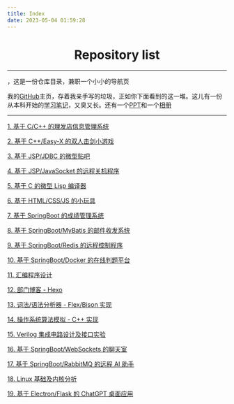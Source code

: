 ```yaml
---
title: Index
date: 2023-05-04 01:59:28
---
```


# <center>Repository Iist

---

<strong id="hello"></strong>，这是一份仓库目录，兼职一个小小的导航页

我的[GitHub](https://github.com/northboat)主页，存着我亲手写的垃圾，正如你下面看到的这一堆。这儿有一份从本科开始的[学习笔记](https://northboat.netlify.app/)，又臭又长。还有一个[PPT](https://northslidev.netlify.app/)和一个[相册](https://northgallery.netlify.app/)

---

<a href="https://github.com/northBoat/Barber-Shop" target="_blank">1. 基于 C/C++ 的理发店信息管理系统</a>

<a href="https://github.com/northBoat/Fencing-Matchman" target="_blank">2. 基于 C++/Easy-X 的双人击剑小游戏</a>

<a href="https://github.com/northBoat/NEUQHelper" target="_blank">3. 基于 JSP/JDBC 的微型贴吧</a>

<a href="https://github.com/northBoat/Remote-Controller-1" target="_blank">4. 基于 JSP/JavaSocket 的远程关机程序</a>

<a href="https://github.com/northBoat/MyLisp" target="_blank">5. 基于 C 的微型 Lisp 编译器</a>

<a href="https://github.com/northBoat/FrontEnd-Toys" target="_blank">6. 基于 HTML/CSS/JS 的小玩具</a>

<a href="https://github.com/northBoat/Performance-Analysis-System" target="_blank">7. 基于 SpringBoot 的成绩管理系统</a>

<a href="https://github.com/northBoat/PostOffice" target="_blank">8. 基于 SpringBoot/MyBatis 的邮件收发系统</a>

<a href="https://github.com/northBoat/Remote-Controller-2" target="_blank">9. 基于 SpringBoot/Redis 的远程控制程序</a>

<a href="https://github.com/northBoat/Online-Judge-System" target="_blank">10. 基于 SpringBoot/Docker 的在线判题平台</a>

<a href="https://github.com/northboat/Assembly-Language-Design" target="_blank">11. 汇编程序设计</a>

<a href="https://github.com/northboat/EKeeper" target="_blank">12. 部门博客 - Hexo</a>

<a href="https://github.com/northBoat/Lexer" target="_blank">13. 词法/语法分析器 - Flex/Bison 实现</a>

<a href="https://github.com/northBoat/OS-Experiment" target="_blank">14. 操作系统算法模拟 - C++ 实现</a>

<a href="https://github.com/northBoat/IC-Experiment" target="_blank">15. Verilog 集成电路设计及接口实验</a>

<a href="https://github.com/northBoat/Bear-ChatRoom" target="_blank">16. 基于 SpringBoot/WebSockets 的聊天室</a>

<a href="https://github.com/northboat/Aides" target="_blank">17. 基于 SpringBoot/RabbitMQ 的远程 AI 助手</a>

<a href="https://github.com/northboat/Linux-Experiment" target="_blank">18. Linux 基础及内核分析</a>

<a href="https://github.com/northboat/ChatGPT-Electron" target="_blank">19. 基于 Electron/Flask 的 ChatGPT 桌面应用</a>

<script>
		let date = new Date();
		console.log(date.getHours())
　　	if(date.getHours()>=6&&date.getHours()<12){
	　　　　document.getElementById("hello").innerText = "上午好"
　　	}else if(date.getHours()>=12&&date.getHours()<18){
　　　　	document.getElementById("hello").innerText = "下午好"
		}else{
　　　　	document.getElementById("hello").innerText = "晚上好"
		}
</script>    
